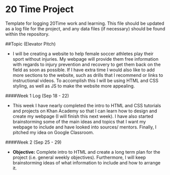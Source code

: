 # 20 Time Project
Template for logging 20Time work and learning.  This file should be updated as a log file for the project, and any data files (if necessary) should be found within the repository.  

##Topic (Elevator Pitch)
* I will be creating a website to help female soccer athletes play their sport without injuries. My webpage will provide them free information with regards to injury prevention and recovery to get them back on the field as soon as possible. If I have extra time I would also like to add more sections to the website, such as drills that I recommend or links to instructional videos. To accomplish this I will be using HTML and CSS styling, as well as JS to make the website more appealing.  

####Week 1 Log (Sep 18 - 22)
* This week I have nearly completed the intro to HTML and CSS tutorials and projects on Khan Academy so that I can learn how to design and create my webpage (I will finish this next week). I have also started brainstorming some of the main ideas and topics that I want my webpage to include and have looked into sources/ mentors. Finally, I pitched my idea on Google Classroom. 

####Week 2 (Sep 25 - 29)
* __Objective:__ Complete intro to HTML and create a long term plan for the project (i.e. general weekly objectives). Furthermore, I will keep brainstorming ideas of what information to include and how to arrange it.
